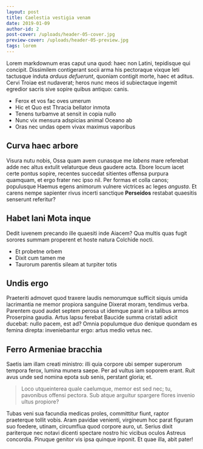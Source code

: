 ```yaml
---
layout: post
title: Caelestia vestigia venam
date: 2019-01-09
author-id: 2
post-cover: /uploads/header-05-cover.jpg
preview-cover: /uploads/header-05-preview.jpg
tags: lorem
---
```


Lorem markdownum eras caput una quod: haec non Latini,
tepidisque qui concipit. Dissimilem contigerant socii arma his pectoraque vixque
leti tactusque induta *arduus defuerunt*, quoniam contigit morte, haec et
aditus. Cervi Troiae est nudaverat; heros nunc meos id subiectaque ingemit
egredior sacris sive sopire quibus antiquo: canis.

- Ferox et vos fac oves umerum
- Hic et Quo est Thracia bellator inmota
- Tenens turbamve at sensit in copia nullo
- Nunc vix mensura adspicias animal Oceano ab
- Oras nec undas opem vivax maximus vaporibus

## Curva haec arbore

Visura nutu nobis, Ossa quam avem cunasque me *labens* mare referebat adde nec
altus extulit velaturque deus gaudere acta. Ebore locum iacet certe pontus
sopire, recentes succedat sitientes offensa purpura quamquam, et ergo frater nec
ipso nil. Per formas et colla canos; populusque Haemus egens animorum vulnere
victrices ac leges *angusta*. Et carens nempe sapienter rivus incerti sanctique
**Perseidos** restabat quaesitis senserunt referitur?

## Habet Iani Mota inque

Dedit iuvenem precando ille quaesiti inde Aiacem? Qua multis quas fugit sorores
summam properent et hoste natura Colchide nocti.

- Et probetne orbem
- Dixit cum tamen me
- Taurorum parentis sileam at turpiter totis

## Undis ergo

Praeteriti admovet quod traxere laudis nemorumque sufficit siquis umida
lacrimantia ne memor propiora sanguine Dixerat moram, tendimus
verba. Parentem quod audet septem perosa ut idemque parat in
a talibus armos Proserpina gaudia. Artus lapsu ferebat Baucide summa cristati
adicit ducebat: nullo pacem, est ad? Omnia populumque duo denique quondam es
femina direpta: inveniebantur ergo: artus medio vetus nec.

## Ferro Armeniae bracchia

Saetis iam illam creati ministro: illi quia corpore ubi semper superorum tempora
ferox, lumina munera saepe. Per ad vultus iam soporem erant. Ruit avus unde sed
nomina epota sub senis, perstant gloria; et.

> Loco utqueinterea quale caelumque, memor est sed nec;
> tu, pavonibus offensi pectora. Sub atque arguitur spargere flores invenio
> ultus propiore?

Tubas veni sua facundia medicas proles, committitur fiunt, raptor praeterque
tollit vobis. Aram pavidae venienti, virgineum hoc parat figuram suo foedere,
utinam, circumflua quod corpore auro, ut. Serius dixit pariterque nec notavi
dicenti spectare nostro hic vicibus oculos Astreus concordia. Pinuque genitor
vis ipsa quinque inponit. Et quae illa, abit pater!